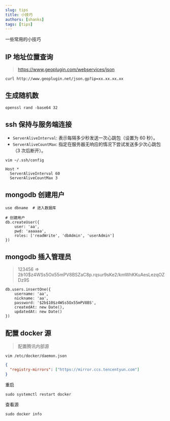 ```yaml
---
slug: tips
title: 小技巧
authors: [shanks]
tags: [tips]
---
```


一些常用的小技巧

<!-- truncate -->

## IP 地址位置查询

> https://www.geoplugin.com/webservices/json

```shell
curl http://www.geoplugin.net/json.gp?ip=xx.xx.xx.xx
```

## 生成随机数

```shell
openssl rand -base64 32
```

## ssh 保持与服务端连接

- `ServerAliveInterval`: 表示每隔多少秒发送一次心跳包（设置为 60 秒）。
- `ServerAliveCountMax`: 指定在服务器无响应的情况下尝试发送多少次心跳包（3 次后断开）。

`vim ~/.ssh/config`

```shell
Host *
  ServerAliveInterval 60
  ServerAliveCountMax 3
```

## mongodb 创建用户

```shell
use dbname  # 进入数据库

# 创建用户
db.createUser({
    user: 'aa',
    pwd: 'aaaaaa',
    roles: ['readWrite', 'dbAdmin', 'userAdmin']
})
```

## mongodb 插入管理员

> 123456 => $2b$10$z4WSs5Ox55mPV8BSZaC8p.rqsur9sKe2/kmWhKKuAesLezqOZDz9S

```shell
db.users.insertOne({
    username: 'aa',
    nickname: 'aa',
    password: '$2b$10$z4WSs5Ox55mPV8BS',
    createdAt: new Date(),
    updatedAt: new Date()
})
```

## 配置 docker 源

> 配置腾讯内部源

`vim /etc/docker/daemon.json`

```json
{
  "registry-mirrors": ["https://mirror.ccs.tencentyun.com"]
}
```

重启

```shell
sudo systemctl restart docker
```

查看源

```shell
sudo docker info
```
